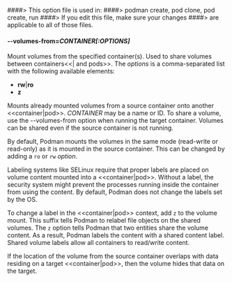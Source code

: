 ####> This option file is used in:
####>   podman create, pod clone, pod create, run
####> If you edit this file, make sure your changes
####> are applicable to all of those files.
#### **--volumes-from**=*CONTAINER[:OPTIONS]*

Mount volumes from the specified container(s). Used to share volumes between
containers<<| and pods>>. The *options* is a comma-separated list with the following available elements:

* **rw**|**ro**
* **z**

Mounts already mounted volumes from a source container onto another
<<container|pod>>. _CONTAINER_ may be a name or ID.
To share a volume, use the --volumes-from option when running
the target container. Volumes can be shared even if the source container
is not running.

By default, Podman mounts the volumes in the same mode (read-write or
read-only) as it is mounted in the source container.
This can be changed by adding a `ro` or `rw` _option_.

Labeling systems like SELinux require that proper labels are placed on volume
content mounted into a <<container|pod>>. Without a label, the security system might
prevent the processes running inside the container from using the content. By
default, Podman does not change the labels set by the OS.

To change a label in the <<container|pod>> context, add `z` to the volume mount.
This suffix tells Podman to relabel file objects on the shared volumes. The `z`
option tells Podman that two entities share the volume content. As a result,
Podman labels the content with a shared content label. Shared volume labels allow
all containers to read/write content.

If the location of the volume from the source container overlaps with
data residing on a target <<container|pod>>, then the volume hides
that data on the target.
